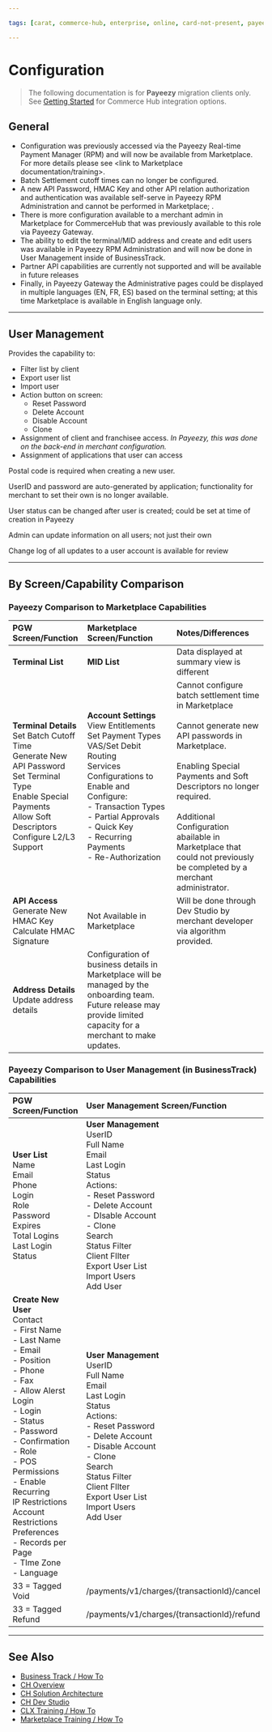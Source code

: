 ```yaml
---

tags: [carat, commerce-hub, enterprise, online, card-not-present, payeezy]

---
```


# Configuration

<!-- theme: danger -->
>  The following documentation is for **Payeezy** migration clients only. See [Getting Started](?path=docs/Getting-Started/Getting-Started-General.md) for Commerce Hub integration options.

## General

- Configuration was previously accessed via the Payeezy Real-time Payment Manager (RPM) and will now be available from Marketplace.  For more details please see <link to Marketplace documentation/training>.
- Batch Settlement cutoff times can no longer be configured. 
- A new API Password, HMAC Key and other API relation authorization and authentication was available self-serve in Payeezy RPM Administration and cannot be performed in Marketplace; <need to know where a merchant can do this self-service to a comparative analysis of that system can be performed>. 
- There is more configuration available to a merchant admin in Marketplace for CommerceHub that was previously available to this role via Payeezy Gateway. 
- The ability to edit the terminal/MID address and create and edit users was available in Payeezy RPM Administration and will now be done in User Management inside of BusinessTrack.
- Partner API capabilities are currently not supported and will be available in future releases
- Finally, in Payeezy Gateway the Administrative pages could be displayed in multiple languages (EN, FR, ES) based on the terminal setting; at this time Marketplace is available in English language only.

---

## User Management

Provides the capability to: 
- Filter list by client
- Export user list
- Import user
- Action button on screen:
   - Reset Password
   - Delete Account
   - Disable Account
   - Clone
- Assignment of client and franchisee access.  _In Payeezy, this was done on the back-end in merchant configuration._
- Assignment of applications that user can access

Postal code is required when creating a new user.

UserID and password are auto-generated by application; functionality for merchant to set their own is no longer available.

User status can be changed after user is created; could be set at time of creation in Payeezy

Admin can update information on all users; not just their own

Change log of all updates to a user account is available for review

---

## By Screen/Capability Comparison

### Payeezy Comparison to Marketplace Capabilities 
   
| PGW Screen/Function | Marketplace Screen/Function | Notes/Differences|
| :----------------- | :------------- |:----------------|
| **Terminal List** | **MID List** | Data displayed at summary view is different |
|**Terminal Details**<br> Set Batch Cutoff Time<br> Generate New API Password<br> Set Terminal Type<br> Enable Special Payments<br> Allow Soft Descriptors<br> Configure L2/L3 Support  | **Account Settings**<br> View Entitlements<br> Set Payment Types<br> VAS/Set Debit Routing<br> Services Configurations to Enable and Configure:<br>  - Transaction Types<br>  - Partial Approvals<br> - Quick Key<br> - Recurring Payments<br> - Re-Authorization| Cannot configure batch settlement time in Marketplace<br> <br> Cannot generate new API passwords in Marketplace. <br> <br> Enabling Special Payments and Soft Descriptors no longer required. <br> <br> Additional Configuration abailable in Marketplace that could not previously be completed by a merchant administrator. |
|**API Access**<br> Generate New HMAC Key<br> Calculate HMAC Signature  | Not Available in Marketplace| Will be done through Dev Studio by merchant developer via algorithm provided. | 
|**Address Details**<br> Update address details | Configuration of business details in Marketplace will be managed by the onboarding team.  Future release may provide limited capacity for a merchant to make updates.  | 

### Payeezy Comparison to User Management (in BusinessTrack) Capabilities   
   
| PGW Screen/Function | User Management Screen/Function | Notes/Differences|
| :---------------- | :------------- |:----------------|  
|**User List**<br> Name<br> Email<br> Phone<br> Login<br> Role<br> Password Expires<br>  Total Logins<br>  Last Login<br>  Status | **User Management**<br> UserID<br> Full Name<br> Email<br> Last Login<br>  Status<br>  Actions:<br> - Reset Password<br> - Delete Account<br> - DIsable Account<br> - Clone<br> Search<br> Status Filter<br> Client FIlter<br> Export User List<br> Import Users<br> Add User<br> | Clone capability available in User Management<br> <br> Export user list and import users capability available in User Management.|
|**Create New User**<br> Contact<br> - First Name<br> - Last Name<br> - Email<br> - Position<br> - Phone<br>  - Fax<br>  - Allow Alerst<br>  Login<br> - Login<br> - Status<br> - Password<br> - Confirmation<br> - Role<br>  - POS Permissions<br>  - Enable Recurring<br> IP Restrictions<br> Account Restrictions<br> Preferences <br> - Records per Page<br> - TIme Zone<br> - Language | **User Management**<br> UserID<br> Full Name<br> Email<br> Last Login<br>  Status<br>  Actions:<br> - Reset Password<br> - Delete Account<br> - Disable Account<br> - Clone<br> Search<br> Status Filter<br> Client FIlter<br> Export User List<br> Import Users<br> Add User<br> | Clone capability available in User Management<br> <br> Export user list and import users capability available in User Management.|
|33 = Tagged Void   | /payments/v1/charges/{transactionId}/cancel  | 
|33 = Tagged Refund   | /payments/v1/charges/{transactionId}/refund   | 


---
  
  ## See Also

- [Business Track / How To](?path=docs/Resources/API-Documents/Payments_VAS/Verification.md)
- [CH Overview](?path=docs/Resources/API-Documents/Payments_VAS/Verification.md)
- [CH Solution Architecture](?path=docs/Resources/API-Documents/Payments_VAS/Verification.md)
- [CH Dev Studio](?path=docs/Resources/API-Documents/Payments_VAS/Verification.md)
- [CLX Training / How To](?path=docs/Resources/API-Documents/Payments_VAS/Verification.md)
- [Marketplace Training / How To](?path=docs/Resources/API-Documents/Payments_VAS/Verification.md)

